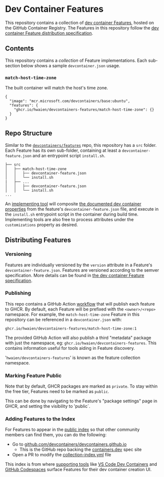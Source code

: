 # Dev Container Features

This repository contains a collection of [dev container Features](https://containers.dev/implementors/features/), hosted on the GitHub Container Registry. The Features in this repository follow the [dev container Feature distribution specification](https://containers.dev/implementors/features-distribution/).

## Contents

This repository contains a _collection_ of Feature implementations. Each sub-section below shows a sample `devcontainer.json` usage.

### `match-host-time-zone`

The built container will match the host's time zone.

```jsonc
{
  "image": "mcr.microsoft.com/devcontainers/base:ubuntu",
  "features": {
    "ghcr.io/hwaien/devcontainers-features/match-host-time-zone": {}
  }
}
```

## Repo Structure

Similar to the [`devcontainers/features`](https://github.com/devcontainers/features) repo, this repository has a `src` folder. Each Feature has its own sub-folder, containing at least a `devcontainer-feature.json` and an entrypoint script `install.sh`.

```
├── src
│   ├── match-host-time-zone
│   │   ├── devcontainer-feature.json
│   │   └── install.sh
|   ├── ...
│   │   ├── devcontainer-feature.json
│   │   └── install.sh
...
```

An [implementing tool](https://containers.dev/supporting#tools) will composite [the documented dev container properties](https://containers.dev/implementors/features/#devcontainer-feature-json-properties) from the feature's `devcontainer-feature.json` file, and execute in the `install.sh` entrypoint script in the container during build time. Implementing tools are also free to process attributes under the `customizations` property as desired.

## Distributing Features

### Versioning

Features are individually versioned by the `version` attribute in a Feature's `devcontainer-feature.json`. Features are versioned according to the semver specification. More details can be found in [the dev container Feature specification](https://containers.dev/implementors/features/#versioning).

### Publishing

This repo contains a GitHub Action [workflow](.github/workflows/release.yaml) that will publish each feature to GHCR. By default, each Feature will be prefixed with the `<owner>/<repo>` namespace. For example, the `match-host-time-zone` Feature in this repository can be referenced in a `devcontainer.json` with:

```
ghcr.io/hwaien/devcontainers-features/match-host-time-zone:1
```

The provided GitHub Action will also publish a third "metadata" package with just the namespace, eg: `ghcr.io/hwaien/devcontainers-features`. This contains information useful for tools aiding in Feature discovery.

'`hwaien/devcontainers-features`' is known as the feature collection namespace.

### Marking Feature Public

Note that by default, GHCR packages are marked as `private`. To stay within the free tier, Features need to be marked as `public`.

This can be done by navigating to the Feature's "package settings" page in GHCR, and setting the visibility to 'public`.

### Adding Features to the Index

For Features to appear in the [public index](https://containers.dev/features) so that other community members can find them, you can do the following:

- Go to [github.com/devcontainers/devcontainers.github.io](https://github.com/devcontainers/devcontainers.github.io)
  - This is the GitHub repo backing the [containers.dev](https://containers.dev/) spec site
- Open a PR to modify the [collection-index.yml](https://github.com/devcontainers/devcontainers.github.io/blob/gh-pages/_data/collection-index.yml) file

This index is from where [supporting tools](https://containers.dev/supporting) like [VS Code Dev Containers](https://marketplace.visualstudio.com/items?itemName=ms-vscode-remote.remote-containers) and [GitHub Codespaces](https://github.com/features/codespaces) surface Features for their dev container creation UI.
